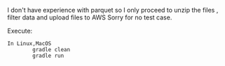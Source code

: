   I don't have experience with parquet so I only proceed to unzip the files , filter data and  upload files to AWS
  Sorry for no test case.

  Execute:
   
  	In Linux,MacOS
            gradle clean
            gradle run
